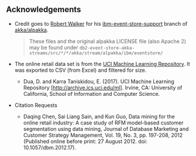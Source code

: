 ## Acknowledgements

* Credit goes to [Robert Walker](https://github.com/olofwalker) for his
  [ibm-event-store-support](https://github.com/akka/alpakka/tree/ibm-event-store-support)
  branch of [akka/alpakka](https://github.com/akka/alpakka).
  > These files and the original alpakka LICENSE file (also Apache 2) may be found under
    `db2-event-store-akka-streams/src/*/*/akka/stream/alpakka/ibm/eventstore/`

* The online retail data set is from the [UCI Machine Learning Repository](https://archive.ics.uci.edu/ml/datasets/online+retail). It was exported to CSV (from Excel) and filtered for size.
  * Dua, D. and Karra Taniskidou, E. (2017). UCI Machine Learning Repository [http://archive.ics.uci.edu/ml]. Irvine, CA: University of California, School of Information and Computer Science.
* Citation Requests
  * Daqing Chen, Sai Liang Sain, and Kun Guo, Data mining for the online retail industry: A case study of RFM model-based customer segmentation using data mining, Journal of Database Marketing and Customer Strategy Management, Vol. 19, No. 3, pp. 197-208, 2012 (Published online before print: 27 August 2012. doi: 10.1057/dbm.2012.17).
